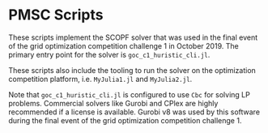 # PMSC Scripts

These scripts implement the SCOPF solver that was used in the final event of
the grid optimization competition challenge 1 in October 2019.  The primary
entry point for the solver is `goc_c1_huristic_cli.jl`.

These scripts also include the tooling to run the solver on the optimization
competition platform, i.e. `MyJulia1.jl` and `MyJulia2.jl`.

Note that `goc_c1_huristic_cli.jl` is configured to use `Cbc` for
solving LP problems.  Commercial solvers like Gurobi and CPlex are highly
recommended if a license is available.  Gurobi v8 was used by this software
during the final event of the grid optimization competition challenge 1.

